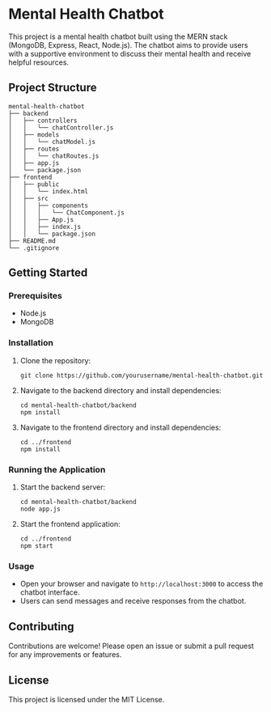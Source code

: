 # Mental Health Chatbot

This project is a mental health chatbot built using the MERN stack (MongoDB, Express, React, Node.js). The chatbot aims to provide users with a supportive environment to discuss their mental health and receive helpful resources.

## Project Structure

```
mental-health-chatbot
├── backend
│   ├── controllers
│   │   └── chatController.js
│   ├── models
│   │   └── chatModel.js
│   ├── routes
│   │   └── chatRoutes.js
│   ├── app.js
│   └── package.json
├── frontend
│   ├── public
│   │   └── index.html
│   ├── src
│   │   ├── components
│   │   │   └── ChatComponent.js
│   │   ├── App.js
│   │   ├── index.js
│   │   └── package.json
├── README.md
└── .gitignore
```

## Getting Started

### Prerequisites

- Node.js
- MongoDB

### Installation

1. Clone the repository:
   ```
   git clone https://github.com/yourusername/mental-health-chatbot.git
   ```

2. Navigate to the backend directory and install dependencies:
   ```
   cd mental-health-chatbot/backend
   npm install
   ```

3. Navigate to the frontend directory and install dependencies:
   ```
   cd ../frontend
   npm install
   ```

### Running the Application

1. Start the backend server:
   ```
   cd mental-health-chatbot/backend
   node app.js
   ```

2. Start the frontend application:
   ```
   cd ../frontend
   npm start
   ```

### Usage

- Open your browser and navigate to `http://localhost:3000` to access the chatbot interface.
- Users can send messages and receive responses from the chatbot.

## Contributing

Contributions are welcome! Please open an issue or submit a pull request for any improvements or features.

## License

This project is licensed under the MIT License.